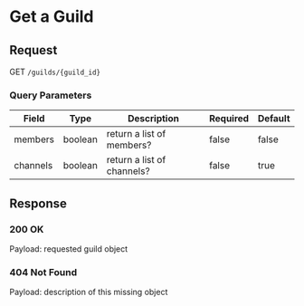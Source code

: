 # Get a Guild

## Request
GET `/guilds/{guild_id}`

### Query Parameters
| Field    | Type     | Description                 | Required | Default |
|----------|----------|-----------------------------|----------|---------|
| members  | boolean  | return a list of members?   | false    | false   |
| channels | boolean  | return a list of channels?  | false    | true    |

## Response
### 200 OK
Payload: requested guild object

### 404 Not Found
Payload: description of this missing object
